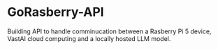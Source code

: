 # GoRasberry-API
Building API to handle comminucation between a Rasberry Pi 5 device, VastAI cloud computing and a locally hosted LLM model.
